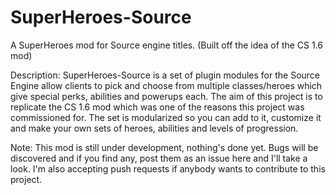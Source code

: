 # SuperHeroes-Source
A SuperHeroes mod for Source engine titles. (Built off the idea of the CS 1.6 mod)

Description: SuperHeroes-Source is a set of plugin modules for the Source Engine allow clients to pick and choose from multiple classes/heroes which give special perks, abilities and powerups each. The aim of this project is to replicate the CS 1.6 mod which was one of the reasons this project was commissioned for. The set is modularized so you can add to it, customize it and make your own sets of heroes, abilities and levels of progression.

Note: This mod is still under development, nothing's done yet. Bugs will be discovered and if you find any, post them as an issue here and I'll take a look. I'm also accepting push requests if anybody wants to contribute to this project.
